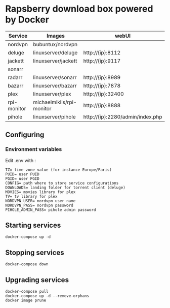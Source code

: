 # Rapsberry download box powered by Docker

| Service     | Images                    | webUI                            |
|-------------|---------------------------|----------------------------------|
| nordvpn     | bubuntux/nordvpn          |                                  |
| deluge      | linuxserver/deluge        | http://{ip}:8112                 |
| jackett     | linuxserver/jackett       | http://{ip}:9117                 |
| sonarr      |                           |                                  |
| radarr      | linuxserver/sonarr        | http://{ip}:8989                 |
| bazarr      | linuxserver/bazarr        | http://{ip}:7878                 |
| plex        | linuxserver/plex          | http://{ip}:32400                |
| rpi-monitor | michaelmiklis/rpi-monitor | http://{ip}:8888                 |
| pihole      | linuxserver/pihole        | http://{ip}:2280/admin/index.php |


## Configuring

###  Environment variables
Edit .env with :
```
TZ= time zone value (for instance Europe/Paris)
PUID= user PUID 
PGID= user PGID
CONFIG= path where to store service configurations
DOWNLOADS= landing folder for torrent client (deluge)
MOVIES= movies library for plex
TV= tv library for plex
NORDVPN_USER= nordvpn user name
NORDVPN_PASS= nordvpn password
PIHOLE_ADMIN_PASS= pihole admin password
```


## Starting services

```
docker-compose up -d
```

## Stopping services
```
docker-compose down
```

## Upgrading services
```
docker-compose pull
docker-compose up -d --remove-orphans
docker image prune
```
